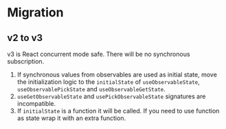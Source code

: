 # Migration

## v2 to v3

v3 is React concurrent mode safe. There will be no synchronous subscription.

1. If synchronous values from observables are used as initial state, move the initialization logic to the `initialState` of `useObservableState`, `useObservablePickState` and `useObservableGetState`.
2. `useGetObservableState` and `usePickObservableState` signatures are incompatible.
3. If `initialState` is a function it will be called. If you need to use function as state wrap it with an extra function.
